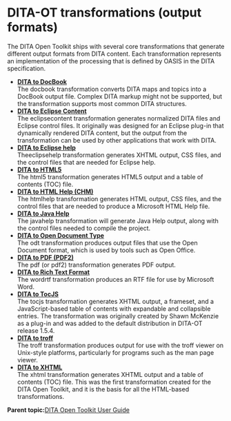 # DITA-OT transformations \(output formats\)

The DITA Open Toolkit ships with several core transformations that generate different output formats from DITA content. Each transformation represents an implementation of the processing that is defined by OASIS in the DITA specification.

-   **[DITA to DocBook](../user-guide/dita2docbook.md)**  
The docbook transformation converts DITA maps and topics into a DocBook output file. Complex DITA markup might not be supported, but the transformation supports most common DITA structures.
-   **[DITA to Eclipse Content](../user-guide/dita2eclipsecontent.md)**  
The eclipsecontent transformation generates normalized DITA files and Eclipse control files. It originally was designed for an Eclipse plug-in that dynamically rendered DITA content, but the output from the transformation can be used by other applications that work with DITA.
-   **[DITA to Eclipse help](../user-guide/dita2eclipsehelp.md)**  
Theeclipsehelp transformation generates XHTML output, CSS files, and the control files that are needed for Eclipse help.
-   **[DITA to HTML5](../user-guide/dita2html5.md)**  
The html5 transformation generates HTML5 output and a table of contents \(TOC\) file.
-   **[DITA to HTML Help \(CHM\)](../user-guide/dita2htmlhelp.md)**  
The htmlhelp transformation generates HTML output, CSS files, and the control files that are needed to produce a Microsoft HTML Help file.
-   **[DITA to Java Help](../user-guide/dita2javahelp.md)**  
The javahelp transformation will generate Java Help output, along with the control files needed to compile the project.
-   **[DITA to Open Document Type](../user-guide/dita2odt.md)**  
The odt transformation produces output files that use the Open Document format, which is used by tools such as Open Office.
-   **[DITA to PDF \(PDF2\)](../user-guide/dita2pdf.md)**  
The pdf \(or pdf2\) transformation generates PDF output.
-   **[DITA to Rich Text Format](../user-guide/dita2wordrtf.md)**  
The wordrtf transformation produces an RTF file for use by Microsoft Word.
-   **[DITA to TocJS](../user-guide/dita2tocjs.md)**  
The tocjs transformation generates XHTML output, a frameset, and a JavaScript-based table of contents with expandable and collapsible entries. The transformation was originally created by Shawn McKenzie as a plug-in and was added to the default distribution in DITA-OT release 1.5.4.
-   **[DITA to troff](../user-guide/dita2troff.md)**  
The troff transformation produces output for use with the troff viewer on Unix-style platforms, particularly for programs such as the man page viewer.
-   **[DITA to XHTML](../user-guide/dita2xhtml.md)**  
The xhtml transformation generates XHTML output and a table of contents \(TOC\) file. This was the first transformation created for the DITA Open Toolkit, and it is the basis for all the HTML-based transformations.

**Parent topic:**[DITA Open Toolkit User Guide](../user-guide/index.md)

